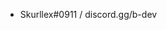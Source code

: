 
- Skurllex#0911 / discord.gg/b-dev


<!---
SkurllexTV/SkurllexTV is a ✨ special ✨ repository because its `README.md` (this file) appears on your GitHub profile.
You can click the Preview link to take a look at your changes.
--->
